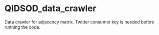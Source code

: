 # QIDSOD_data_crawler
Data crawler for adjacency matrix. Twitter consumer key is needed before running the code.
